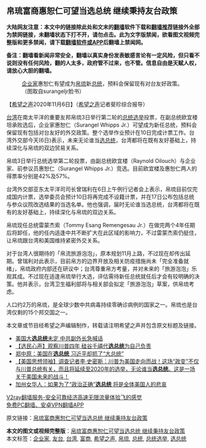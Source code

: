  <h2>帛琉富商惠恕仁可望当选总统 继续秉持友台政策</h2> <p class="notice"><b>大陆网友注意：本文中的链接除此处和文末的<a href="https://github.com/bannedbook/fanqiang" >翻墙</a>软件下载和<a href="https://github.com/killgcd/justmysocks/blob/master/README.md">翻墙推荐</a>链接外全部为禁网链接，未翻墙状态下打不开，请勿点击。此为文字版禁闻，欲看图文视频完整版和更多禁闻，请下载<a href="https://github.com/bannedbook/fanqiang">翻墙软件或APP</a>后翻墙上禁闻网。</p><p>备注：翻墙看新闻非常安全，翻墙以真实身份发表敏感言论有一定风险，但只看不说则没有任何风险，翻的人太多，政府管不过来，也不管。信息自由是天赋人权，请放心大胆的翻墙。</b></p>  <div class="entry"> <figure> <p><figcaption><a href="https://www.bannedbook.org/bnews/tag/%e4%bc%81%e4%b8%9a%e5%ae%b6/" class="st_tag internal_tag" rel="tag" title="标签 企业家 下的日志">企业家</a>惠恕仁有望成为<a href="https://www.bannedbook.org/bnews/tag/%E5%B8%9B%E7%90%89/" class="st_tag internal_tag" rel="tag" title="标签 帛琉 下的日志">帛琉</a>新<a href="https://www.bannedbook.org/bnews/tag/%e6%80%bb%e7%bb%9f/" class="st_tag internal_tag" rel="tag" title="标签 总统 下的日志">总统</a>，预料会保留现有对台友好政策。（图取自surangeljr脸书）</figcaption></figure> <p>【<span class='wp_keywordlink_affiliate'><a href="https://www.soundofhope.org" title="希望之声" target="_blank">希望之声</a></span>2020年11月6日】（<a href="https://www.bannedbook.org/bnews/tag/%e5%b8%8c%e6%9c%9b%e4%b9%8b%e5%a3%b0/" class="st_tag internal_tag" rel="tag" title="标签 希望之声 下的日志">希望之声</a>记者斐珍综合报导）</p> <p><a href="https://www.bannedbook.org/bnews/tag/%e5%8f%b0%e6%b9%be/" class="st_tag internal_tag" rel="tag" title="标签 台湾 下的日志">台湾</a>在南太平洋的重要友邦帛琉3日举行第二轮的<a href="https://www.bannedbook.org/bnews/tag/%e6%80%bb%e7%bb%9f%e9%80%89%e4%b8%be/" class="st_tag internal_tag" rel="tag" title="标签 总统选举 下的日志">总统选举</a>投票，在副总统欧宜楼坦承败选后，企业家惠恕仁（Surangel Whipps Jr.）可望成为新任总统，预料会保留现有包括对台友好的外交政策。整个选举作业预计在10日完成计票工作。台湾外交部今天(6日)表示，未来无论谁当<a href="https://www.bannedbook.org/bnews/tag/%E9%80%89%E6%80%BB%E7%BB%9F/" class="st_tag internal_tag" rel="tag" title="标签 选总统 下的日志">选总统</a>，台湾都将在既有友好基础上，持续深化与帛琉的双边贸易关系。</p> <p>帛琉3日举行总统选举第二轮投票，由副总统欧宜楼（Raynold Oilouch）与企业家、前参议员惠恕仁（Surangel Whipps Jr.）竞选。目前欧宜楼及惠恕仁两人的得票率分别是42%及57%。</p>  <p>台湾外交部亚东太平洋司司长曾瑞利在6日上午例行记者会上表示，帛琉目前仅完成国内计票，选举委员会预计10日将再完成不设籍计票，并在17日公布包括总统与参众议院改选结果的当选名单。他也强调，届时无论谁当选总统，台湾都将在既有的友好基础上，持续深化与帛琉的双边关系。</p> <p>帛琉现任总统雷蒙杰索（Tommy Esang Remengesau Jr.）在做完两个4年任期后将卸任，他的任内适逢中共不断扩大在此区域的影响力，不过雷蒙杰索仍挺住，让帛琉跟台湾和美国维持紧密外交关系。</p> <p>对于台湾人很期待的「帛流旅游泡泡」，原本规划11月上路，不过现在却传出延期。曾瑞利对此表示，目前帛方的边界开放及相关防疫措施尚未「完全准备就绪」，帛琉政府内部还在研议中；台湾尊重帛方考量，并对未来的「旅游泡泡」乐观其成。不过现在适逢帛琉举行大选，评估需待新任总统就任后才会有较明确的决策。他并表示，台湾卫生福利部将与相关部会拟定「旅游泡泡」草案，供帛琉考虑。</p>  <p>人口约2万的帛琉，是全球少数中共病毒持续零确诊病例的国家之一。帛琉也是台湾仅剩的15个邦交国之一。</p> <p>本文章或节目经希望之声编辑制作，转载请注明希望之声并包含原文标题及链接。</p> <ul class='op-related-articles' title='相关阅读'> <li><a href='https://www.bannedbook.org/bnews/cbnews/20201106/1426700.html' target='_blank'>美国大<b>选总统</b>未定 中共副外长急喊话</a></li> <li><a href='https://www.bannedbook.org/bnews/bannedvideo/20201106/1426490.html' target='_blank'>【选民心声】观察川普四年 硅谷千禧代<b>选总统</b>为自己负责</a></li> <li><a href='https://www.bannedbook.org/bnews/comments/20201104/1425508.html' target='_blank'>郑中原：美国在<b>选总统</b> 习近平却抓了“大总统”</a></li> <li><a href='https://www.bannedbook.org/bnews/bannedvideo/20201104/1425409.html' target='_blank'>【美国思想领袖】调查记者李·史密斯：川普为美国走向而战！这场“政变”不仅与川普总统有关，而且将延续至2020年的选举，无论谁当<b>选总统</b>。这是一场关于美国未来的战斗！</a></li> <li><a href='https://www.bannedbook.org/bnews/cnnews/20201103/1425042.html' target='_blank'>加州女华人：如果为了“政治正确”<b>选总统</b> 将是全体美国人的悲哀</a></li> </ul> <p class="texttj"> <a href="https://www.bannedbook.org/forum23/topic22702.html" target="_blank">V2ray翻墙服务-安全可靠经济高速无限流量体验飞的感觉</a><br/> <a href="https://github.com/bannedbook/fanqiang/wiki/%E7%A6%81%E9%97%BB%E7%BD%91%E5%AE%89%E5%8D%93%E7%BF%BB%E5%A2%99%E6%96%B0%E9%97%BBAPP" target="_blank">免费PC翻墙、安卓VPN翻墙APP</a></p><p>原文链接：<a class="src_link"  href="https://www.soundofhope.org/post/439942" target="_blank">帛琉富商惠恕仁可望当选总统 继续秉持友台政策</a></p> <a name='sharetosocial'></a>       <div><b>本文的图文或视频完整版</b>：<a href='https://www.bannedbook.org/bnews/comments/20201106/1426839.html'>帛琉富商惠恕仁可望当选总统 继续秉持友台政策</a></div>  </div><!--END ENTRY--> <div class="postfooter"> <div>本文标签：<a href="https://www.bannedbook.org/bnews/tag/%e4%bc%81%e4%b8%9a%e5%ae%b6/" rel="tag">企业家</a>, <a href="https://www.bannedbook.org/bnews/tag/%E5%8F%8B%E5%8F%B0/" rel="tag">友台</a>, <a href="https://www.bannedbook.org/bnews/tag/%e5%8f%b0%e6%b9%be/" rel="tag">台湾</a>, <a href="https://www.bannedbook.org/bnews/tag/%E5%AF%8C%E5%95%86/" rel="tag">富商</a>, <a href="https://www.bannedbook.org/bnews/tag/%e5%b8%8c%e6%9c%9b%e4%b9%8b%e5%a3%b0/" rel="tag">希望之声</a>, <a href="https://www.bannedbook.org/bnews/tag/%E5%B8%9B%E7%90%89/" rel="tag">帛琉</a>, <a href="https://www.bannedbook.org/bnews/tag/%e6%80%bb%e7%bb%9f/" rel="tag">总统</a>, <a href="https://www.bannedbook.org/bnews/tag/%e6%80%bb%e7%bb%9f%e9%80%89%e4%b8%be/" rel="tag">总统选举</a>, <a href="https://www.bannedbook.org/bnews/tag/%E9%80%89%E6%80%BB%E7%BB%9F/" rel="tag">选总统</a></div>  </div><!--END POSTFOOTER--> 